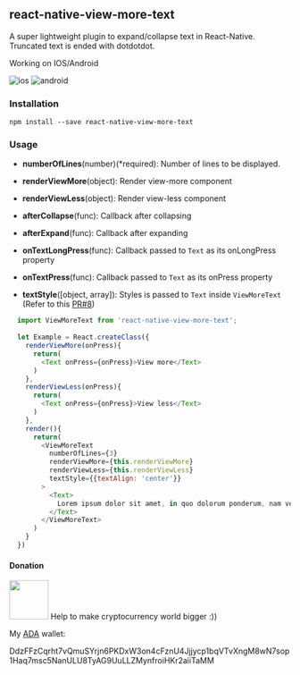 ## react-native-view-more-text

A super lightweight plugin to expand/collapse text in React-Native. Truncated text is ended with dotdotdot.

Working on IOS/Android

![ios](https://raw.githubusercontent.com/nlt2390/react-native-view-more-text/master/ios.gif)
![android](https://raw.githubusercontent.com/nlt2390/react-native-view-more-text/master/android.gif)

### Installation

```
npm install --save react-native-view-more-text 

```

### Usage

- **numberOfLines**(number)(*required): Number of lines to be displayed.
- **renderViewMore**(object): Render view-more component 
- **renderViewLess**(object): Render view-less component 
- **afterCollapse**(func): Callback after collapsing
- **afterExpand**(func): Callback after expanding

- **onTextLongPress**(func): Callback passed to `Text` as its onLongPress property
- **onTextPress**(func): Callback passed to `Text` as its onPress property
- **textStyle**([object, array]): Styles is passed to `Text` inside `ViewMoreText`
(Refer to this [PR#8](https://github.com/nlt2390/react-native-view-more-text/pull/8))

```javascript
  import ViewMoreText from 'react-native-view-more-text';
  
  let Example = React.createClass({
    renderViewMore(onPress){
      return(
        <Text onPress={onPress}>View more</Text>
      )
    },
    renderViewLess(onPress){
      return(
        <Text onPress={onPress}>View less</Text>
      )
    },
    render(){
      return(
        <ViewMoreText
          numberOfLines={3}
          renderViewMore={this.renderViewMore}
          renderViewLess={this.renderViewLess}
          textStyle={{textAlign: 'center'}}
        >
          <Text>
            Lorem ipsum dolor sit amet, in quo dolorum ponderum, nam veri molestie constituto eu. Eum enim tantas sadipscing ne, ut omnes malorum nostrum cum. Errem populo qui ne, ea ipsum antiopam definitionem eos.
          </Text>
        </ViewMoreText>
      )
    }
  })

```

#### Donation
<img src="https://www.cardanohub.org/wp-content/uploads/2017/07/cardano-symbol-150x150.png" width="70"/>
Help to make cryptocurrency world bigger :))

My <a href="https://www.cardanohub.org/en/home/" target="_blank">ADA</a> wallet: 

DdzFFzCqrht7vQmuSYrjn6PKDxW3on4cFznU4Jjjycp1bqVTvXngM8wN7sop1Haq7msc5NanULU8TyAG9UuLLZMynfroiHKr2aiiTaMM
